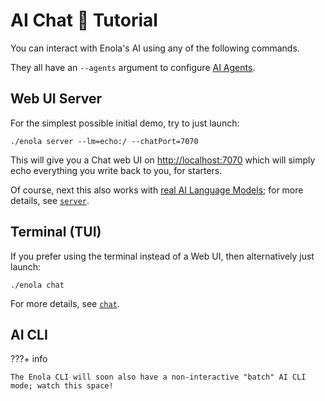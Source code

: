 <!--
    SPDX-License-Identifier: Apache-2.0

    Copyright 2025 The Enola <https://enola.dev> Authors

    Licensed under the Apache License, Version 2.0 (the "License");
    you may not use this file except in compliance with the License.
    You may obtain a copy of the License at

        https://www.apache.org/licenses/LICENSE-2.0

    Unless required by applicable law or agreed to in writing, software
    distributed under the License is distributed on an "AS IS" BASIS,
    WITHOUT WARRANTIES OR CONDITIONS OF ANY KIND, either express or implied.
    See the License for the specific language governing permissions and
    limitations under the License.
-->

# AI Chat 💬 Tutorial

You can interact with Enola's AI using any of the following commands.

They all have an `--agents` argument to configure [AI Agents](agents.md).

## Web UI Server

For the simplest possible initial demo, try to just launch:

    ./enola server --lm=echo:/ --chatPort=7070

This will give you a Chat web UI on <http://localhost:7070> which will simply echo everything you write back to you, for starters.

Of course, next this also works with [real AI Language Models](../specs/aiuri/index.md#language-models-lm); for more details, see [`server`](../use/server/index.md#chat).

## Terminal (TUI)

If you prefer using the terminal instead of a Web UI, then alternatively just launch:

    ./enola chat

<!-- TODO --lm=echo:/ -->

For more details, see [`chat`](../use/chat/index.md#ai).

## AI CLI

???+ info

    The Enola CLI will soon also have a non-interactive "batch" AI CLI mode; watch this space!
